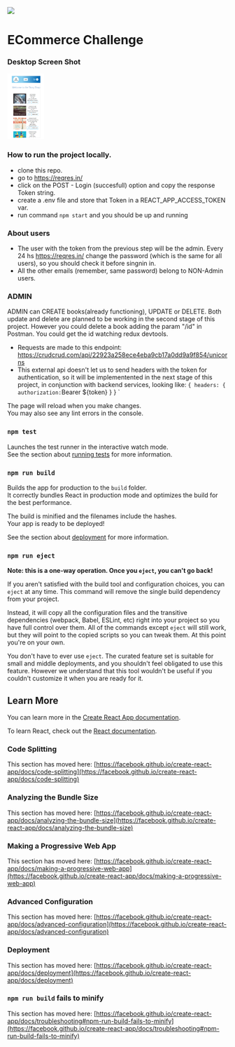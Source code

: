 <p align='left'>
    <img src='https://media-exp1.licdn.com/dms/image/C4D0BAQHNsZgUyxwI0w/company-logo_200_200/0/1618588184953?e=2147483647&v=beta&t=43jVmumra31on9vIUOUo6iOyiBVT6yZzB8FQq3usXrI' </img>
</p>

# ECommerce Challenge
### Desktop Screen Shot
<p align="left">
  <img height="150" src="./desktopMobile.png" />
</p>

### How to run the project locally.
- clone this repo.
- go to https://reqres.in/
- click on the POST - Login (succesfull) option and copy the response Token string.
- create a .env file and store that Token in a REACT_APP_ACCESS_TOKEN var.
- run command `npm start` and you should be up and running


### About users
- The user with the token from the previous step will be the admin. Every 24 hs https://reqres.in/ change the password (which is the same for all users), so you should check it before singnin in.
- All the other emails (remember, same password) belong to NON-Admin users.

### ADMIN
ADMIN can CREATE books(already functioning), UPDATE or DELETE. Both update and delete are planned to be working in the second stage of this project. However you could delete a book adding the param "/id" in Postman. You could get the id watching redux devtools.
- Requests are made to this endpoint: https://crudcrud.com/api/22923a258ece4eba9cb17a0dd9a9f854/unicorns
- This external api doesn't let us to send headers with the token for authentication, so it will be implementented in the next stage of this project, in conjunction with backend services, looking like: 
`
{
    headers: {
        authorization: `Bearer ${token}
        }
}
`

The page will reload when you make changes.\
You may also see any lint errors in the console.

### `npm test`

Launches the test runner in the interactive watch mode.\
See the section about [running tests](https://facebook.github.io/create-react-app/docs/running-tests) for more information.

### `npm run build`

Builds the app for production to the `build` folder.\
It correctly bundles React in production mode and optimizes the build for the best performance.

The build is minified and the filenames include the hashes.\
Your app is ready to be deployed!

See the section about [deployment](https://facebook.github.io/create-react-app/docs/deployment) for more information.

### `npm run eject`

**Note: this is a one-way operation. Once you `eject`, you can't go back!**

If you aren't satisfied with the build tool and configuration choices, you can `eject` at any time. This command will remove the single build dependency from your project.

Instead, it will copy all the configuration files and the transitive dependencies (webpack, Babel, ESLint, etc) right into your project so you have full control over them. All of the commands except `eject` will still work, but they will point to the copied scripts so you can tweak them. At this point you're on your own.

You don't have to ever use `eject`. The curated feature set is suitable for small and middle deployments, and you shouldn't feel obligated to use this feature. However we understand that this tool wouldn't be useful if you couldn't customize it when you are ready for it.

## Learn More

You can learn more in the [Create React App documentation](https://facebook.github.io/create-react-app/docs/getting-started).

To learn React, check out the [React documentation](https://reactjs.org/).

### Code Splitting

This section has moved here: [https://facebook.github.io/create-react-app/docs/code-splitting](https://facebook.github.io/create-react-app/docs/code-splitting)

### Analyzing the Bundle Size

This section has moved here: [https://facebook.github.io/create-react-app/docs/analyzing-the-bundle-size](https://facebook.github.io/create-react-app/docs/analyzing-the-bundle-size)

### Making a Progressive Web App

This section has moved here: [https://facebook.github.io/create-react-app/docs/making-a-progressive-web-app](https://facebook.github.io/create-react-app/docs/making-a-progressive-web-app)

### Advanced Configuration

This section has moved here: [https://facebook.github.io/create-react-app/docs/advanced-configuration](https://facebook.github.io/create-react-app/docs/advanced-configuration)

### Deployment

This section has moved here: [https://facebook.github.io/create-react-app/docs/deployment](https://facebook.github.io/create-react-app/docs/deployment)

### `npm run build` fails to minify

This section has moved here: [https://facebook.github.io/create-react-app/docs/troubleshooting#npm-run-build-fails-to-minify](https://facebook.github.io/create-react-app/docs/troubleshooting#npm-run-build-fails-to-minify)
